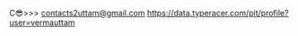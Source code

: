 C😎>>>
contacts2uttam@gmail.com
https://data.typeracer.com/pit/profile?user=vermauttam
<!---
vermauttam/vermauttam is a ✨ special ✨ repository because its `README.md` (this file) appears on your GitHub profile.
You can click the Preview link to take a look at your changes.
--->
